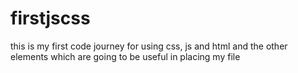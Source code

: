 # firstjscss
this is my first code journey for using css, js and html and the other elements which are going to be useful in placing my file
